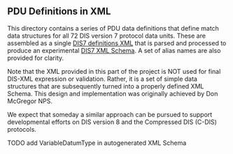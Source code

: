 ## PDU Definitions in XML

This directory contains a series of PDU data definitions that define match
data structures for all 72 DIS version 7 protocol data units.  These are assembled 
as a single [DIS7 definitions XML](DIS_7_2012.xml) that is parsed and 
processed to produce an experimental [DIS7 XML Schema](../DIS_7_2012.autogenerated.xsd).
A set of alias names are also provided for clarity.

Note that the XML provided in this part of the project is NOT used for final DIS-XML expression or validation. 
Rather, it is a set of simple data structures that are subsequently turned into a properly defined XML Schema. 
This design and implementation was originally achieved by Don McGregor NPS.

We expect that someday a similar approach can be pursued to support developmental
efforts on DIS version 8 and the Compressed DIS (C-DIS) protocols.

TODO add VariableDatumType in autogenerated XML Schema
